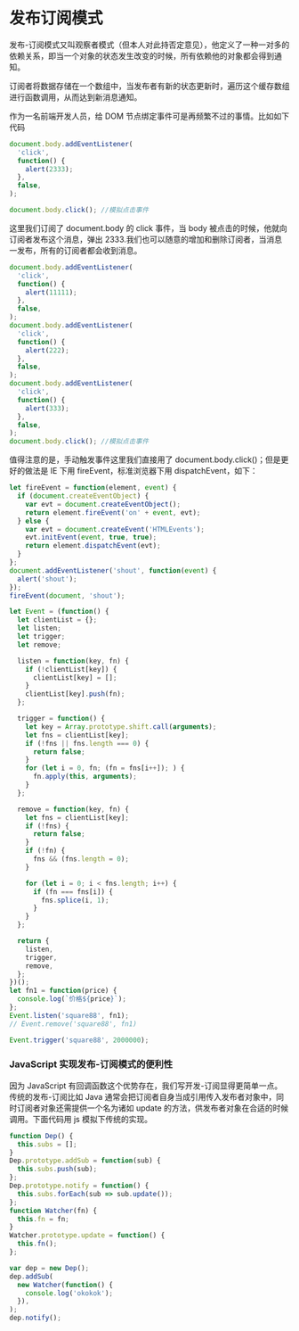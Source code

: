 # 发布订阅模式

发布-订阅模式又叫观察者模式（但本人对此持否定意见），他定义了一种一对多的依赖关系，即当一个对象的状态发生改变的时候，所有依赖他的对象都会得到通知。

订阅者将数据存储在一个数组中，当发布者有新的状态更新时，遍历这个缓存数组进行函数调用，从而达到新消息通知。

作为一名前端开发人员，给 DOM 节点绑定事件可是再频繁不过的事情。比如如下代码

```js
document.body.addEventListener(
  'click',
  function() {
    alert(2333);
  },
  false,
);

document.body.click(); //模拟点击事件
```

这里我们订阅了 document.body 的 click 事件，当 body 被点击的时候，他就向订阅者发布这个消息，弹出 2333.我们也可以随意的增加和删除订阅者，当消息一发布，所有的订阅者都会收到消息。

```js
document.body.addEventListener(
  'click',
  function() {
    alert(11111);
  },
  false,
);
document.body.addEventListener(
  'click',
  function() {
    alert(222);
  },
  false,
);
document.body.addEventListener(
  'click',
  function() {
    alert(333);
  },
  false,
);
document.body.click(); //模拟点击事件
```

值得注意的是，手动触发事件这里我们直接用了 document.body.click()；但是更好的做法是 IE 下用 fireEvent，标准浏览器下用 dispatchEvent，如下：

```js
let fireEvent = function(element, event) {
  if (document.createEventObject) {
    var evt = document.createEventObject();
    return element.fireEvent('on' + event, evt);
  } else {
    var evt = document.createEvent('HTMLEvents');
    evt.initEvent(event, true, true);
    return element.dispatchEvent(evt);
  }
};
document.addEventListener('shout', function(event) {
  alert('shout');
});
fireEvent(document, 'shout');
```

```js
let Event = (function() {
  let clientList = {};
  let listen;
  let trigger;
  let remove;

  listen = function(key, fn) {
    if (!clientList[key]) {
      clientList[key] = [];
    }
    clientList[key].push(fn);
  };

  trigger = function() {
    let key = Array.prototype.shift.call(arguments);
    let fns = clientList[key];
    if (!fns || fns.length === 0) {
      return false;
    }
    for (let i = 0, fn; (fn = fns[i++]); ) {
      fn.apply(this, arguments);
    }
  };

  remove = function(key, fn) {
    let fns = clientList[key];
    if (!fns) {
      return false;
    }
    if (!fn) {
      fns && (fns.length = 0);
    }

    for (let i = 0; i < fns.length; i++) {
      if (fn === fns[i]) {
        fns.splice(i, 1);
      }
    }
  };

  return {
    listen,
    trigger,
    remove,
  };
})();
let fn1 = function(price) {
  console.log(`价格${price}`);
};
Event.listen('square88', fn1);
// Event.remove('square88', fn1)

Event.trigger('square88', 2000000);
```

### **JavaScript 实现发布-订阅模式的便利性**

因为 JavaScript 有回调函数这个优势存在，我们写开发-订阅显得更简单一点。传统的发布-订阅比如 Java 通常会把订阅者自身当成引用传入发布者对象中，同时订阅者对象还需提供一个名为诸如 update 的方法，供发布者对象在合适的时候调用。下面代码用 js 模拟下传统的实现。

```js
function Dep() {
  this.subs = [];
}
Dep.prototype.addSub = function(sub) {
  this.subs.push(sub);
};
Dep.prototype.notify = function() {
  this.subs.forEach(sub => sub.update());
};
function Watcher(fn) {
  this.fn = fn;
}
Watcher.prototype.update = function() {
  this.fn();
};

var dep = new Dep();
dep.addSub(
  new Watcher(function() {
    console.log('okokok');
  }),
);
dep.notify();
```
